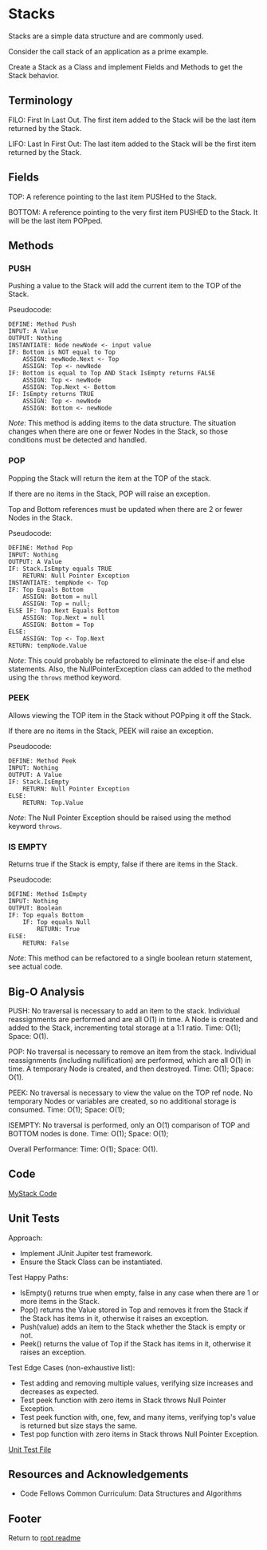 # Stacks

Stacks are a simple data structure and are commonly used.

Consider the call stack of an application as a prime example.

Create a Stack as a Class and implement Fields and Methods to get the Stack behavior.

## Terminology

FILO: First In Last Out. The first item added to the Stack will be the last item returned by the Stack.

LIFO: Last In First Out: The last item added to the Stack will be the first item returned by the Stack.

## Fields

TOP: A reference pointing to the last item PUSHed to the Stack.

BOTTOM: A reference pointing to the very first item PUSHED to the Stack. It will be the last item POPped.

## Methods

### PUSH

Pushing a value to the Stack will add the current item to the TOP of the Stack.

Pseudocode:

```text
DEFINE: Method Push
INPUT: A Value
OUTPUT: Nothing
INSTANTIATE: Node newNode <- input value
IF: Bottom is NOT equal to Top
    ASSIGN: newNode.Next <- Top
    ASSIGN: Top <- newNode
IF: Bottom is equal to Top AND Stack IsEmpty returns FALSE
    ASSIGN: Top <- newNode
    ASSIGN: Top.Next <- Bottom
IF: IsEmpty returns TRUE
    ASSIGN: Top <- newNode
    ASSIGN: Bottom <- newNode
```

*Note*: This method is adding items to the data structure. The situation changes when there are one or fewer Nodes in the Stack, so those conditions must be detected and handled.

### POP

Popping the Stack will return the item at the TOP of the stack.

If there are no items in the Stack, POP will raise an exception.

Top and Bottom references must be updated when there are 2 or fewer Nodes in the Stack.

Pseudocode:

```text
DEFINE: Method Pop
INPUT: Nothing
OUTPUT: A Value
IF: Stack.IsEmpty equals TRUE
    RETURN: Null Pointer Exception
INSTANTIATE: tempNode <- Top
IF: Top Equals Bottom
    ASSIGN: Bottom = null
    ASSIGN: Top = null;
ELSE IF: Top.Next Equals Bottom
    ASSIGN: Top.Next = null
    ASSIGN: Bottom = Top
ELSE:
    ASSIGN: Top <- Top.Next
RETURN: tempNode.Value
```

*Note*: This could probably be refactored to eliminate the else-if and else statements. Also, the NullPointerException class can added to the method using the `throws` method keyword.

### PEEK

Allows viewing the TOP item in the Stack without POPping it off the Stack.

If there are no items in the Stack, PEEK will raise an exception.

Pseudocode:

```text
DEFINE: Method Peek
INPUT: Nothing
OUTPUT: A Value
IF: Stack.IsEmpty
    RETURN: Null Pointer Exception
ELSE:
    RETURN: Top.Value
```

*Note*: The Null Pointer Exception should be raised using the method keyword `throws`.

### IS EMPTY

Returns true if the Stack is empty, false if there are items in the Stack.

Pseudocode:

```text
DEFINE: Method IsEmpty
INPUT: Nothing
OUTPUT: Boolean
IF: Top equals Bottom
    IF: Top equals Null
        RETURN: True
ELSE:
    RETURN: False
```

*Note*: This method can be refactored to a single boolean return statement, see actual code.

## Big-O Analysis

PUSH: No traversal is necessary to add an item to the stack. Individual reassignments are performed and are all O(1) in time. A Node is created and added to the Stack, incrementing total storage at a 1:1 ratio. Time: O(1); Space: O(1).

POP: No traversal is necessary to remove an item from the stack. Individual reassignments (including nullification) are performed, which are all O(1) in time. A temporary Node is created, and then destroyed. Time: O(1); Space: O(1).

PEEK: No traversal is necessary to view the value on the TOP ref node. No temporary Nodes or variables are created, so no additional storage is consumed. Time: O(1); Space: O(1);

ISEMPTY: No traversal is performed, only an O(1) comparison of TOP and BOTTOM nodes is done. Time: O(1); Space: O(1);

Overall Performance: Time: O(1); Space: O(1).

## Code

[MyStack Code](../lib/src/main/java/myJava/code/models/MyStack.java)

## Unit Tests

Approach:

- Implement JUnit Jupiter test framework.
- Ensure the Stack Class can be instantiated.

Test Happy Paths:
- IsEmpty() returns true when empty, false in any case when there are 1 or more items in the Stack.
- Pop() returns the Value stored in Top and removes it from the Stack if the Stack has items in it, otherwise it raises an exception.
- Push(value) adds an item to the Stack whether the Stack is empty or not.
- Peek() returns the value of Top if the Stack has items in it, otherwise it raises an exception.

Test Edge Cases (non-exhaustive list):

- Test adding and removing multiple values, verifying size increases and decreases as expected.
- Test peek function with zero items in Stack throws Null Pointer Exception.
- Test peek function with, one, few, and many items, verifying top's value is returned but size stays the same.
- Test pop function with zero items in Stack throws Null Pointer Exception.

[Unit Test File](../lib/src/test/java/myJava/code/models/TestMyStack.java)

## Resources and Acknowledgements

- Code Fellows Common Curriculum: Data Structures and Algorithms

## Footer

Return to [root readme](../README.md)
